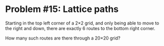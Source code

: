 # Problem #15: Lattice paths
Starting in the top left corner of a 2×2 grid, and only being able to move to the right and down, there are exactly 6 routes to the bottom right corner.




How many such routes are there through a 20×20 grid?

